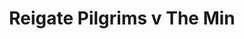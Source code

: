 ---
year: "1992"
serialNumber: "0154" 
game: "Reigate Pilgrims"
title: "Reigate Pilgrims v The Min"
gameLocation: "The Red Lion, Betchworth"
gameDate: "/1992"
shortReport: ""
result: ""
resultType: ""
type: "game"
---